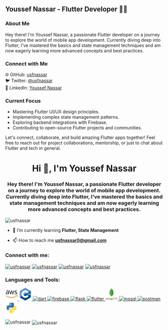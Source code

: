 ## Youssef Nassar - Flutter Developer 👨‍💻

### About Me
Hey there! I'm Youssef Nassar, a passionate Flutter developer on a journey to explore the world of mobile app development. Currently diving deep into Flutter, I've mastered the basics and state management techniques and am now eagerly learning more advanced concepts and best practices.

### Connect with Me
🌐 GitHub: [usfnassar](https://github.com/usfnassar)  
🐦 Twitter: [@usfnassar](https://twitter.com/usfnassar)  
🔗 LinkedIn: [Youssef Nassar](https://www.linkedin.com/in/usfnassar/)  

### Current Focus
- Mastering Flutter UI/UX design principles.
- Implementing complex state management patterns.
- Exploring backend integrations with Firebase.
- Contributing to open-source Flutter projects and communities.

Let's connect, collaborate, and build amazing Flutter apps together! Feel free to reach out for project collaborations, mentorship, or just to chat about Flutter and tech in general.




<h1 align="center">Hi 👋, I'm Youssef Nassar</h1>
<h3 align="center">Hey there! I'm Youssef Nassar, a passionate Flutter developer on a journey to explore the world of mobile app development. Currently diving deep into Flutter, I've mastered the basics and state management techniques and am now eagerly learning more advanced concepts and best practices.</h3>

<p align="left"> <img src="https://komarev.com/ghpvc/?username=usfnassar&label=Profile%20views&color=0e75b6&style=flat" alt="usfnassar" /> </p>

- 🌱 I’m currently learning **Flutter, State Management**

- 📫 How to reach me **usfnassar0@gmail.com**

<h3 align="left">Connect with me:</h3>
<p align="left">
<a href="https://twitter.com/usfnassar" target="blank"><img align="center" src="https://raw.githubusercontent.com/rahuldkjain/github-profile-readme-generator/master/src/images/icons/Social/twitter.svg" alt="usfnassar" height="30" width="40" /></a>
<a href="https://linkedin.com/in/usfnassar" target="blank"><img align="center" src="https://raw.githubusercontent.com/rahuldkjain/github-profile-readme-generator/master/src/images/icons/Social/linked-in-alt.svg" alt="usfnassar" height="30" width="40" /></a>
<a href="https://fb.com/usfnassar" target="blank"><img align="center" src="https://raw.githubusercontent.com/rahuldkjain/github-profile-readme-generator/master/src/images/icons/Social/facebook.svg" alt="usfnassar" height="30" width="40" /></a>
<a href="https://instagram.com/usfnassar" target="blank"><img align="center" src="https://raw.githubusercontent.com/rahuldkjain/github-profile-readme-generator/master/src/images/icons/Social/instagram.svg" alt="usfnassar" height="30" width="40" /></a>
</p>

<h3 align="left">Languages and Tools:</h3>
<p align="left"> <a href="https://aws.amazon.com" target="_blank" rel="noreferrer"> <img src="https://raw.githubusercontent.com/devicons/devicon/master/icons/amazonwebservices/amazonwebservices-original-wordmark.svg" alt="aws" width="40" height="40"/> </a> <a href="https://www.w3schools.com/cpp/" target="_blank" rel="noreferrer"> <img src="https://raw.githubusercontent.com/devicons/devicon/master/icons/cplusplus/cplusplus-original.svg" alt="cplusplus" width="40" height="40"/> </a> <a href="https://dart.dev" target="_blank" rel="noreferrer"> <img src="https://www.vectorlogo.zone/logos/dartlang/dartlang-icon.svg" alt="dart" width="40" height="40"/> </a> <a href="https://firebase.google.com/" target="_blank" rel="noreferrer"> <img src="https://www.vectorlogo.zone/logos/firebase/firebase-icon.svg" alt="firebase" width="40" height="40"/> </a> <a href="https://flask.palletsprojects.com/" target="_blank" rel="noreferrer"> <img src="https://www.vectorlogo.zone/logos/pocoo_flask/pocoo_flask-icon.svg" alt="flask" width="40" height="40"/> </a> <a href="https://flutter.dev" target="_blank" rel="noreferrer"> <img src="https://www.vectorlogo.zone/logos/flutterio/flutterio-icon.svg" alt="flutter" width="40" height="40"/> </a> <a href="https://www.mongodb.com/" target="_blank" rel="noreferrer"> <img src="https://raw.githubusercontent.com/devicons/devicon/master/icons/mongodb/mongodb-original-wordmark.svg" alt="mongodb" width="40" height="40"/> </a> <a href="https://www.microsoft.com/en-us/sql-server" target="_blank" rel="noreferrer"> <img src="https://www.svgrepo.com/show/303229/microsoft-sql-server-logo.svg" alt="mssql" width="40" height="40"/> </a> <a href="https://postman.com" target="_blank" rel="noreferrer"> <img src="https://www.vectorlogo.zone/logos/getpostman/getpostman-icon.svg" alt="postman" width="40" height="40"/> </a> <a href="https://www.python.org" target="_blank" rel="noreferrer"> <img src="https://raw.githubusercontent.com/devicons/devicon/master/icons/python/python-original.svg" alt="python" width="40" height="40"/> </a> </p>

<p><img align="left" src="https://github-readme-stats.vercel.app/api/top-langs?username=usfnassar&show_icons=true&locale=en&layout=compact" alt="usfnassar" /></p>

<p>&nbsp;<img align="center" src="https://github-readme-stats.vercel.app/api?username=usfnassar&show_icons=true&locale=en" alt="usfnassar" /></p>

